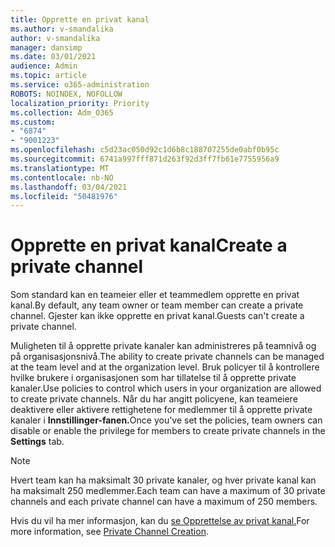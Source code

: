 ```yaml
---
title: Opprette en privat kanal
ms.author: v-smandalika
author: v-smandalika
manager: dansimp
ms.date: 03/01/2021
audience: Admin
ms.topic: article
ms.service: o365-administration
ROBOTS: NOINDEX, NOFOLLOW
localization_priority: Priority
ms.collection: Adm_O365
ms.custom:
- "6874"
- "9001223"
ms.openlocfilehash: c5d23ac050d92c1d6b8c188707255de0abf0b95c
ms.sourcegitcommit: 6741a997fff871d263f92d3ff7fb61e7755956a9
ms.translationtype: MT
ms.contentlocale: nb-NO
ms.lasthandoff: 03/04/2021
ms.locfileid: "50481976"
---
```

# <a name="create-a-private-channel"></a><span data-ttu-id="fb3b9-102">Opprette en privat kanal</span><span class="sxs-lookup"><span data-stu-id="fb3b9-102">Create a private channel</span></span>

<span data-ttu-id="fb3b9-103">Som standard kan en teameier eller et teammedlem opprette en privat kanal.</span><span class="sxs-lookup"><span data-stu-id="fb3b9-103">By default, any team owner or team member can create a private channel.</span></span> <span data-ttu-id="fb3b9-104">Gjester kan ikke opprette en privat kanal.</span><span class="sxs-lookup"><span data-stu-id="fb3b9-104">Guests can't create a private channel.</span></span> 

<span data-ttu-id="fb3b9-105">Muligheten til å opprette private kanaler kan administreres på teamnivå og på organisasjonsnivå.</span><span class="sxs-lookup"><span data-stu-id="fb3b9-105">The ability to create private channels can be managed at the team level and at the organization level.</span></span> <span data-ttu-id="fb3b9-106">Bruk policyer til å kontrollere hvilke brukere i organisasjonen som har tillatelse til å opprette private kanaler.</span><span class="sxs-lookup"><span data-stu-id="fb3b9-106">Use policies to control which users in your organization are allowed to create private channels.</span></span> <span data-ttu-id="fb3b9-107">Når du har angitt policyene, kan teameiere deaktivere eller aktivere rettighetene for medlemmer til å opprette private kanaler i **Innstillinger-fanen.**</span><span class="sxs-lookup"><span data-stu-id="fb3b9-107">Once you've set the policies, team owners can disable or enable the privilege for members to create private channels in the **Settings** tab.</span></span>

> [!NOTE]
> <span data-ttu-id="fb3b9-108">Hvert team kan ha maksimalt 30 private kanaler, og hver private kanal kan ha maksimalt 250 medlemmer.</span><span class="sxs-lookup"><span data-stu-id="fb3b9-108">Each team can have a maximum of 30 private channels and each private channel can have a maximum of 250 members.</span></span>

<span data-ttu-id="fb3b9-109">Hvis du vil ha mer informasjon, kan du [se Opprettelse av privat kanal.](https://docs.microsoft.com/MicrosoftTeams/private-channels#private-channel-creation)</span><span class="sxs-lookup"><span data-stu-id="fb3b9-109">For more information, see [Private Channel Creation](https://docs.microsoft.com/MicrosoftTeams/private-channels#private-channel-creation).</span></span>


